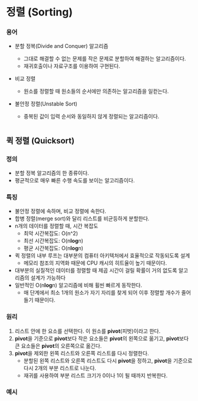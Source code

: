 # 정렬 (Sorting)

### 용어
- 분할 정복(Divide and Conquer) 알고리즘
    - 그대로 해결할 수 없는 문제를 작은 문제로 분할하여 해결하는 알고리즘이다.
    - 재귀호출이나 자료구조를 이용하여 구현된다.

- 비교 정렬
    - 원소를 정렬할 때 원소들의 순서에만 의존하는 알고리즘을 일컫는다.

- 불안정 정렬(Unstable Sort)
    - 중복된 값이 입력 순서와 동일하지 않게 정렬되는 알고리즘이다.

#

## 퀵 정렬 (Quicksort)

### 정의
- 분할 정복 알고리즘의 한 종류이다.
- 평균적으로 매우 빠른 수행 속도를 보이는 알고리즘이다.

### 특징
- 불안정 정렬에 속하며, 비교 정렬에 속한다.
- 합병 정렬(merge sort)와 달리 리스트를 비균등하게 분할한다.
- n개의 데이터를 정렬할 때, 시간 복잡도
    - 최악 시간복잡도: O(n^2)
    - 최선 시간복잡도: O(n**log**n)
    - 평균 시간복잡도: O(n**log**n)
- 퀵 정렬의 내부 루프는 대부분의 컴퓨터 아키텍처에서 효율적으로 작동되도록 설계
    - 메모리 참조의 지역화 때문에 CPU 캐시의 히트율이 높기 때문이다.
- 대부분의 실질적인 데이터를 정렬할 때 제곱 시간이 걸릴 확률이 거의 없도록 알고리즘의 설계가 가능하다
- 일반적인 O(n**log**n) 알고리즘에 비해 휠씬 빠르게 동작한다.
    - 매 단계에서 최소 1개의 원소가 자기 자리를 찾게 되어 이후 정렬할 개수가 줄어들기 때문이다.

### 원리
1. 리스트 안에 한 요소를 선택한다. 이 원소를 **pivot**(피벗)이라고 한다.
2. **pivot**을 기준으로 **pivot**보다 작은 요소들은 **pivot**의 왼쪽으로 옮기고, **pivot**보다 큰 요소들은 **pivot**의 오른쪽으로 옮긴다.
3. **pivot**을 제외한 왼쪽 리스트와 오른쪽 리스트를 다시 정렬한다.
    - 분할된 왼쪽 리스트와 오른쪽 리스트도 다시 **pivot**을 정하고, **pivot**을 기준으로 다시 2개의 부분 리스트로 나눈다.
    - 재귀를 사용하여 부분 리스트 크기가 0이나 1이 될 때까지 반복한다.

### 예시




